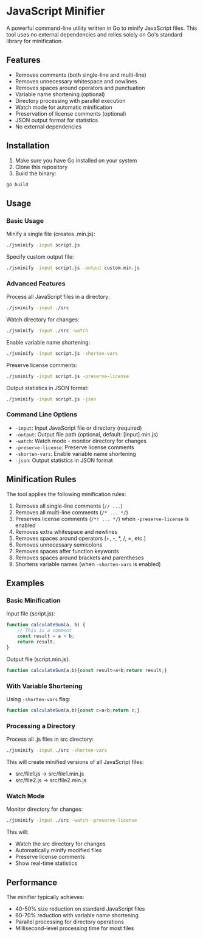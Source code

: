 # JavaScript Minifier

A powerful command-line utility written in Go to minify JavaScript files. This tool uses no external dependencies and relies solely on Go's standard library for minification.

## Features

- Removes comments (both single-line and multi-line)
- Removes unnecessary whitespace and newlines
- Removes spaces around operators and punctuation
- Variable name shortening (optional)
- Directory processing with parallel execution
- Watch mode for automatic minification
- Preservation of license comments (optional)
- JSON output format for statistics
- No external dependencies

## Installation

1. Make sure you have Go installed on your system
2. Clone this repository
3. Build the binary:
```bash
go build
```

## Usage

### Basic Usage

Minify a single file (creates .min.js):
```bash
./jsminify -input script.js
```

Specify custom output file:
```bash
./jsminify -input script.js -output custom.min.js
```

### Advanced Features

Process all JavaScript files in a directory:
```bash
./jsminify -input ./src
```

Watch directory for changes:
```bash
./jsminify -input ./src -watch
```

Enable variable name shortening:
```bash
./jsminify -input script.js -shorten-vars
```

Preserve license comments:
```bash
./jsminify -input script.js -preserve-license
```

Output statistics in JSON format:
```bash
./jsminify -input script.js -json
```

### Command Line Options

- `-input`: Input JavaScript file or directory (required)
- `-output`: Output file path (optional, default: [input].min.js)
- `-watch`: Watch mode - monitor directory for changes
- `-preserve-license`: Preserve license comments
- `-shorten-vars`: Enable variable name shortening
- `-json`: Output statistics in JSON format

## Minification Rules

The tool applies the following minification rules:
1. Removes all single-line comments (`// ...`)
2. Removes all multi-line comments (`/* ... */`)
3. Preserves license comments (`/*! ... */`) when `-preserve-license` is enabled
4. Removes extra whitespace and newlines
5. Removes spaces around operators (+, -, *, /, =, etc.)
6. Removes unnecessary semicolons
7. Removes spaces after function keywords
8. Removes spaces around brackets and parentheses
9. Shortens variable names (when `-shorten-vars` is enabled)

## Examples

### Basic Minification

Input file (script.js):
```javascript
function calculateSum(a, b) {
    // This is a comment
    const result = a + b;
    return result;
}
```

Output file (script.min.js):
```javascript
function calculateSum(a,b){const result=a+b;return result;}
```

### With Variable Shortening

Using `-shorten-vars` flag:
```javascript
function calculateSum(a,b){const c=a+b;return c;}
```

### Processing a Directory

Process all .js files in src directory:
```bash
./jsminify -input ./src -shorten-vars
```

This will create minified versions of all JavaScript files:
- src/file1.js → src/file1.min.js
- src/file2.js → src/file2.min.js

### Watch Mode

Monitor directory for changes:
```bash
./jsminify -input ./src -watch -preserve-license
```

This will:
- Watch the src directory for changes
- Automatically minify modified files
- Preserve license comments
- Show real-time statistics

## Performance

The minifier typically achieves:
- 40-50% size reduction on standard JavaScript files
- 60-70% reduction with variable name shortening
- Parallel processing for directory operations
- Millisecond-level processing time for most files
